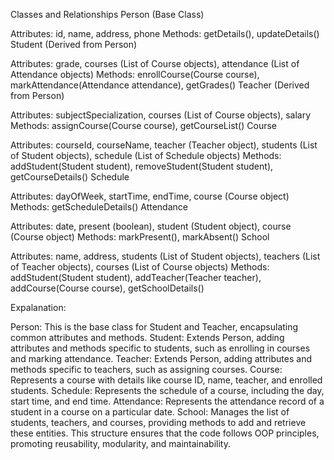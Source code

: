Classes and Relationships
Person (Base Class)

Attributes: id, name, address, phone
Methods: getDetails(), updateDetails()
Student (Derived from Person)

Attributes: grade, courses (List of Course objects), attendance (List of Attendance objects)
Methods: enrollCourse(Course course), markAttendance(Attendance attendance), getGrades()
Teacher (Derived from Person)

Attributes: subjectSpecialization, courses (List of Course objects), salary
Methods: assignCourse(Course course), getCourseList()
Course

Attributes: courseId, courseName, teacher (Teacher object), students (List of Student objects), schedule (List of Schedule objects)
Methods: addStudent(Student student), removeStudent(Student student), getCourseDetails()
Schedule

Attributes: dayOfWeek, startTime, endTime, course (Course object)
Methods: getScheduleDetails()
Attendance

Attributes: date, present (boolean), student (Student object), course (Course object)
Methods: markPresent(), markAbsent()
School

Attributes: name, address, students (List of Student objects), teachers (List of Teacher objects), courses (List of Course objects)
Methods: addStudent(Student student), addTeacher(Teacher teacher), addCourse(Course course), getSchoolDetails()


Expalanation:

Person: This is the base class for Student and Teacher, encapsulating common attributes and methods.
Student: Extends Person, adding attributes and methods specific to students, such as enrolling in courses and marking attendance.
Teacher: Extends Person, adding attributes and methods specific to teachers, such as assigning courses.
Course: Represents a course with details like course ID, name, teacher, and enrolled students.
Schedule: Represents the schedule of a course, including the day, start time, and end time.
Attendance: Represents the attendance record of a student in a course on a particular date.
School: Manages the list of students, teachers, and courses, providing methods to add and retrieve these entities.
This structure ensures that the code follows OOP principles, promoting reusability, modularity, and maintainability.
